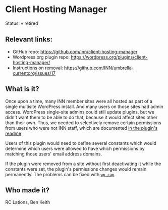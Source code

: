 # Client Hosting Manager

Status: &#128128; retired

## Relevant links:

- GitHub repo: https://github.com/inn/client-hosting-manager
- Wordpress.org plugin repo: https://wordpress.org/plugins/client-hosting-manager/
- Instructions on removal: https://github.com/INN/umbrella-currentorg/issues/17

## What is it?

Once upon a time, many INN member sites were all hosted as part of a single multisite WordPress install. And many users on those sites had admin access. WordPress single-site admins could still update plugins, but we didn't want them to be able to do that, because it would affect sites other than their own. Thus, we needed to selectively remove certain permissions from users who were not INN staff, which are documented [in the plugin's readme](https://github.com/INN/client-hosting-manager/blob/master/README.md)

Users of this plugin would need to define several constants which would determine which users were allowed to have which permissions by matching those users' email address domains.

If the plugin were removed from a site without first deactivating it while the constants were set, the plugin's permissions changes would remain permanently. The problems can be fixed with [`wp cap`](https://developer.wordpress.org/cli/commands/cap/).

## Who made it?

RC Lations, Ben Keith
